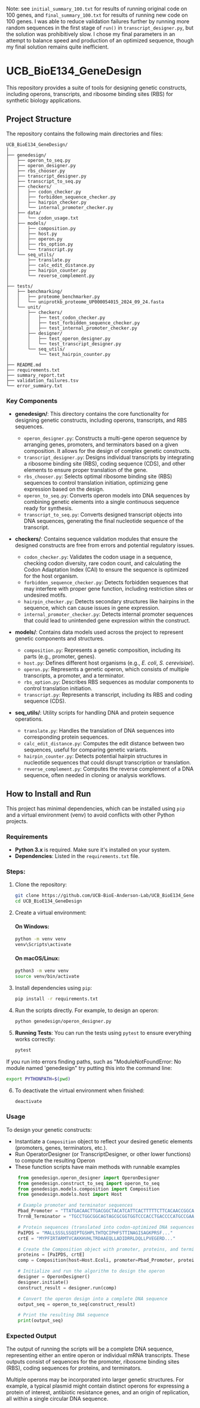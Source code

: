 Note: see `initial_summary_100.txt` for results of running original code on 100 genes, and `final_summary_100.txt` for results of running new code on 100 genes. I was able to reduce validation failures further by running more random sequences in the first stage of `run()` in `transcript_designer.py`, but the solution was prohibitively slow. I chose my final parameters in an attempt to balance speed and production of an optimized sequence, though my final solution remains quite inefficient. 

# UCB_BioE134_GeneDesign

This repository provides a suite of tools for designing genetic constructs, including operons, transcripts, and ribosome binding sites (RBS) for synthetic biology applications.

## Project Structure

The repository contains the following main directories and files:

```
UCB_BioE134_GeneDesign/
│
├── genedesign/
│   ├── operon_to_seq.py
│   ├── operon_designer.py
│   ├── rbs_chooser.py
│   ├── transcript_designer.py
│   ├── transcript_to_seq.py
│   ├── checkers/
│   │   ├── codon_checker.py
│   │   ├── forbidden_sequence_checker.py
│   │   ├── hairpin_checker.py
│   │   └── internal_promoter_checker.py
│   ├── data/
│   │   └── codon_usage.txt
│   ├── models/
│   │   ├── composition.py
│   │   ├── host.py
│   │   ├── operon.py
│   │   ├── rbs_option.py
│   │   └── transcript.py
│   └── seq_utils/
│       ├── translate.py
│       ├── calc_edit_distance.py
│       ├── hairpin_counter.py
│       └── reverse_complement.py
│
├── tests/
│   ├── benchmarking/
│   │   ├── proteome_benchmarker.py
│   │   └── uniprotkb_proteome_UP000054015_2024_09_24.fasta
│   └── unit/
│       ├── checkers/
│       │   ├── test_codon_checker.py
│       │   ├── test_forbidden_sequence_checker.py
│       │   ├── test_internal_promoter_checker.py
│       ├── designer/
│       │   ├── test_operon_designer.py
│       │   └── test_transcript_designer.py
│       └── seq_utils/
│           └── test_hairpin_counter.py
│
├── README.md
├── requirements.txt
├── summary_report.txt
├── validation_failures.tsv
└── error_summary.txt
```

### Key Components

- **genedesign/**: This directory contains the core functionality for designing genetic constructs, including operons, transcripts, and RBS sequences.
  - `operon_designer.py`: Constructs a multi-gene operon sequence by arranging genes, promoters, and terminators based on a given composition. It allows for the design of complex genetic constructs.
  - `transcript_designer.py`: Designs individual transcripts by integrating a ribosome binding site (RBS), coding sequence (CDS), and other elements to ensure proper translation of the gene.
  - `rbs_chooser.py`: Selects optimal ribosome binding site (RBS) sequences to control translation initiation, optimizing gene expression based on the design.
  - `operon_to_seq.py`: Converts operon models into DNA sequences by combining genetic elements into a single continuous sequence ready for synthesis.
  - `transcript_to_seq.py`: Converts designed transcript objects into DNA sequences, generating the final nucleotide sequence of the transcript.

- **checkers/**: Contains sequence validation modules that ensure the designed constructs are free from errors and potential regulatory issues.
  - `codon_checker.py`: Validates the codon usage in a sequence, checking codon diversity, rare codon count, and calculating the Codon Adaptation Index (CAI) to ensure the sequence is optimized for the host organism.
  - `forbidden_sequence_checker.py`: Detects forbidden sequences that may interfere with proper gene function, including restriction sites or undesired motifs.
  - `hairpin_checker.py`: Detects secondary structures like hairpins in the sequence, which can cause issues in gene expression.
  - `internal_promoter_checker.py`: Detects internal promoter sequences that could lead to unintended gene expression within the construct.

- **models/**: Contains data models used across the project to represent genetic components and structures.
  - `composition.py`: Represents a genetic composition, including its parts (e.g., promoter, genes).
  - `host.py`: Defines different host organisms (e.g., _E. coli_, _S. cerevisiae_).
  - `operon.py`: Represents a genetic operon, which consists of multiple transcripts, a promoter, and a terminator.
  - `rbs_option.py`: Describes RBS sequences as modular components to control translation initiation.
  - `transcript.py`: Represents a transcript, including its RBS and coding sequence (CDS).

- **seq_utils/**: Utility scripts for handling DNA and protein sequence operations.
  - `translate.py`: Handles the translation of DNA sequences into corresponding protein sequences.
  - `calc_edit_distance.py`: Computes the edit distance between two sequences, useful for comparing genetic variants.
  - `hairpin_counter.py`: Detects potential hairpin structures in nucleotide sequences that could disrupt transcription or translation.
  - `reverse_complement.py`: Computes the reverse complement of a DNA sequence, often needed in cloning or analysis workflows.


## How to Install and Run

This project has minimal dependencies, which can be installed using `pip` and a virtual environment (venv) to avoid conflicts with other Python projects.

### Requirements

- **Python 3.x** is required. Make sure it's installed on your system.
- **Dependencies**: Listed in the `requirements.txt` file.

### Steps:

1. Clone the repository:
   ```bash
   git clone https://github.com/UCB-BioE-Anderson-Lab/UCB_BioE134_GeneDesign.git
   cd UCB_BioE134_GeneDesign
   ```

2. Create a virtual environment:

   #### On Windows:
   ```bash
   python -m venv venv
   venv\Scripts\activate
   ```

   #### On macOS/Linux:
   ```bash
   python3 -m venv venv
   source venv/bin/activate
   ```

3. Install dependencies using `pip`:
   ```bash
   pip install -r requirements.txt
   ```

4. Run the scripts directly. For example, to design an operon:
   ```bash
   python genedesign/operon_designer.py
   ```

5. **Running Tests**: You can run the tests using `pytest` to ensure everything works correctly:
   ```bash
   pytest
   ```

If you run into errors finding paths, such as "ModuleNotFoundError: No module named 'genedesign" try putting this into the command line:
   ```bash
   export PYTHONPATH=$(pwd)
   ```

6. To deactivate the virtual environment when finished:
   ```bash
   deactivate
   ```

### Usage

To design your genetic constructs:
- Instantiate a `Composition` object to reflect your desired genetic elements (promoters, genes, terminators, etc.).
- Run OperatorDesigner (or TranscriptDesigner, or other lower functions) to compute the resulting Operon
- These function scripts have main methods with runnable examples
   ```python
    from genedesign.operon_designer import OperonDesigner
    from genedesign.construct_to_seq import operon_to_seq
    from genedesign.models.composition import Composition
    from genedesign.models.host import Host

    # Example promoter and terminator sequences
    Pbad_Promoter = "TTATGACAACTTGACGGCTACATCATTCACTTTTTCTTCACAACCGGCACG..."
    TrrnB_Terminator = "TGCCTGGCGGCAGTAGCGCGGTGGTCCCACCTGACCCCATGCCGAACT..."

    # Protein sequences (translated into codon-optimized DNA sequences in the final output)
    PaIPDS = "MALLSSSLSSQIPTGSHPLTHTQCIPHFSTTINAGISAGKPRSF..."
    crtE = "MYPFIRTARMTVCAKKHVHLTRDAAEQLLADIDRRLDQLLPVEGERD..."

    # Create the Composition object with promoter, proteins, and terminator
    proteins = [PaIPDS, crtE]
    comp = Composition(host=Host.Ecoli, promoter=Pbad_Promoter, proteins=proteins, terminator=TrrnB_Terminator)

    # Initialize and run the algorithm to design the operon
    designer = OperonDesigner()
    designer.initiate()
    construct_result = designer.run(comp)

    # Convert the operon design into a complete DNA sequence
    output_seq = operon_to_seq(construct_result)

    # Print the resulting DNA sequence
    print(output_seq)
   ```
### Expected Output
The output of running the scripts will be a complete DNA sequence, representing either an entire operon or individual mRNA transcripts. These outputs consist of sequences for the promoter, ribosome binding sites (RBS), coding sequences for proteins, and terminators.

Multiple operons may be incorporated into larger genetic structures. For example, a typical plasmid might contain distinct operons for expressing a protein of interest, antibiotic resistance genes, and an origin of replication, all within a single circular DNA sequence.
